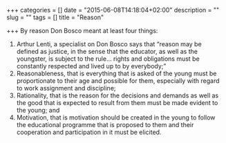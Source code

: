 +++
categories = []
date = "2015-06-08T14:18:04+02:00"
description = ""
slug = ""
tags = []
title = "Reason"

+++
By reason Don Bosco meant at least four things:

1. Arthur Lenti, a specialist on Don Bosco says that “reason may be defined as justice, in the sense that the educator, as well as the youngster, is subject to the rule… rights and obligations must be constantly respected and lived up to by everybody;”
1. Reasonableness, that is everything that is asked of the young must be proportionate to their age and possible for them, especially with regard to work assignment and discipline;
1. Rationality, that is the reason for the decisions and demands as well as the good that is expected to result from them must be made evident to the young; and
1. Motivation, that is motivation should be created in the young to follow the educational programme that is proposed to them and their cooperation and participation in it must be elicited.
